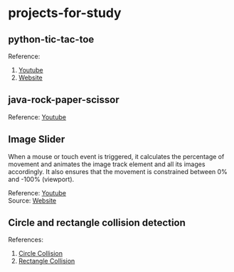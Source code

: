 # projects-for-study

## python-tic-tac-toe <br>

Reference: <br>

1. [Youtube](https://www.youtube.com/watch?v=8ext9G7xspg/)
2. [Website](https://realpython.com/tic-tac-toe-python/)

## java-rock-paper-scissor <br>

Reference: [Youtube](https://www.youtube.com/watch?v=Xs-CS_3wQ0Q/)

## Image Slider

When a mouse or touch event is triggered, it calculates the percentage of movement and animates the image track element and all its images accordingly. It also ensures that the movement is constrained between 0% and -100% (viewport).

Reference: [Youtube](https://www.youtube.com/watch?v=PkADl0HubMY&list=PLTY2b22EspQn7FKVb5-yLH0QHEI3WOgc9&index=4&t=13s) <br>
Source: [Website](https://camillemormal.com/)

## Circle and rectangle collision detection <br>

References: <br>

1. [Circle Collision](https://www.youtube.com/watch?v=789weryntzM/)
2. [Rectangle Collision](https://www.youtube.com/watch?v=_MyPLZSGS3s/)
